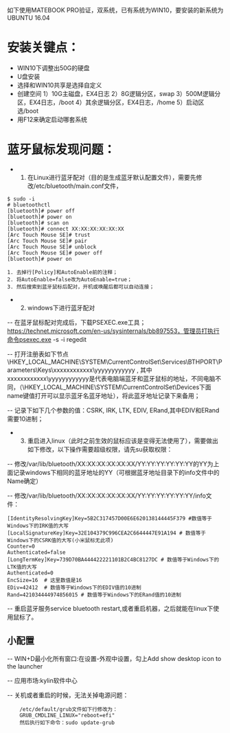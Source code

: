 如下使用MATEBOOK PRO验证，双系统，已有系统为WIN10，要安装的新系统为UBUNTU 16.04

# 安装关键点：
- WIN10下调整出50G的硬盘
- U盘安装
- 选择和WIN10共享是选择自定义
- 创建空间 1）10G主磁盘，EX4日志 2）8G逻辑分区，swap 3）500M逻辑分区，EX4日志，/boot 4）其余逻辑分区，EX4日志，/home 5）启动区选/boot
- 用F12来确定启动哪套系统

# 蓝牙鼠标发现问题：

- 1. 在Linux进行蓝牙配对（目的是生成蓝牙默认配置文件），需要先修改/etc/bluetooth/main.conf文件， 
```
$ sudo -i
# bluetoothctl
[bluetooth]# power off
[bluetooth]# power on
[bluetooth]# scan on
[bluetooth]# connect XX:XX:XX:XX:XX:XX
[Arc Touch Mouse SE]# trust
[Arc Touch Mouse SE]# pair
[Arc Touch Mouse SE]# unblock
[Arc Touch Mouse SE]# power off
[bluetooth]# power on

1. 去掉行[Policy]和AutoEnable前的注释；
2. 将AutoEnable=false改为AutoEnable=true；
3. 然后搜索到蓝牙鼠标后配对，开机或唤醒后都可以自动连接；
```
- 2. windows下进行蓝牙配对 

-- 在蓝牙鼠标配对完成后，下载PSEXEC.exe工具；
https://technet.microsoft.com/en-us/sysinternals/bb897553，管理员打执行命令psexec.exe -s -i regedit

-- 打开注册表如下节点 
\HKEY_LOCAL_MACHINE\SYSTEM\CurrentControlSet\Services\BTHPORT\Parameters\Keys\xxxxxxxxxxxx\yyyyyyyyyyyy , 其中xxxxxxxxxxxx\yyyyyyyyyyyy是代表电脑端蓝牙和蓝牙鼠标的地址，不同电脑不同，（\HKEY_LOCAL_MACHINE\SYSTEM\CurrentControlSet\Devices下面name键值打开可以显示蓝牙名蓝牙地址），将此蓝牙地址记录下来备用；

-- 记录下如下几个参数的值：CSRK, IRK, LTK, EDIV, ERand,其中EDIV和ERand需要10进制；

- 3. 重启进入linux（此时之前生效的鼠标应该是变得无法使用了），需要做出如下修改，以下操作需要超级权限，请先su获取权限： 

-- 修改/var/lib/bluetooth/XX:XX:XX:XX:XX:XX/YY:YY:YY:YY:YY:YY的YY为上面记录windows下相同的蓝牙地址的YY（可根据蓝牙地址目录下的info文件中的Name确定）

-- 修改/var/lib/bluetooth/XX:XX:XX:XX:XX:XX/YY:YY:YY:YY:YY:YY/info文件： 
```
[IdentityResolvingKey]Key=5B2C317457D00E6E620138144445F379 #数值等于Windows下的IRK值的大写
[LocalSignatureKey]Key=32E104379C996CEA2C6644447E91A194 # 数值等于Windows下的CSRK值的大写(小米鼠标无此项)
Counter=0
Authenticated=false
[LongTermKey]Key=739D70BA444422221101B2C4BC8127DC # 数值等于Windows下的LTK值的大写
Authenticated=0
EncSize=16  # 这里数值是16
EDiv=42412  # 数值等于Windows下的EDIV值的10进制
Rand=421034444974856015 # 数值等于Windows下的ERand值的10进制
```
-- 重启蓝牙服务service bluetooth restart,或者重启机器，之后就能在linux下使用鼠标了。

## 小配置

-- WIN+D最小化所有窗口:在设置-外观中设置，勾上Add show desktop icon to the launcher

-- 应用市场:kylin软件中心

-- 关机或者重启的时候，无法关掉电源问题：
```
    /etc/default/grub文件如下行修改为：
    GRUB_CMDLINE_LINUX="reboot=efi"
    然后执行如下命令：sudo update-grub  

```
